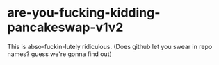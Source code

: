 # are-you-fucking-kidding-pancakeswap-v1v2
This is abso-fuckin-lutely ridiculous. (Does github let you swear in repo names? guess we're gonna find out)
